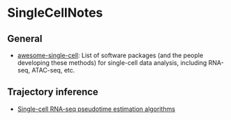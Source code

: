 # SingleCellNotes

## General
* [awesome-single-cell](https://github.com/seandavi/awesome-single-cell): List of software packages (and the people developing these methods) for single-cell data analysis, including RNA-seq, ATAC-seq, etc.

## Trajectory inference

* [Single-cell RNA-seq pseudotime estimation algorithms](https://github.com/agitter/single-cell-pseudotime)
